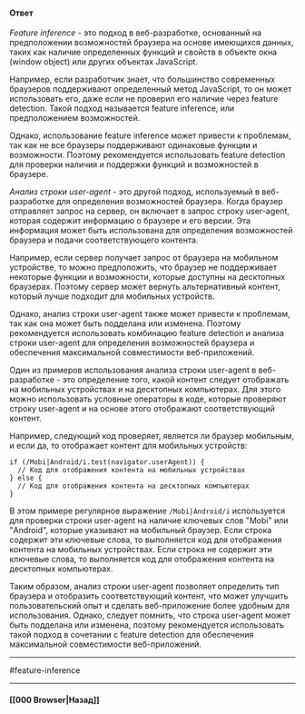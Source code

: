 #### Ответ

*Feature inference* - это подход в веб-разработке, основанный на предположении возможностей браузера на основе имеющихся данных, таких как наличие определенных функций и свойств в объекте окна (window object) или других объектах JavaScript.

Например, если разработчик знает, что большинство современных браузеров поддерживают определенный метод JavaScript, то он может использовать его, даже если не проверил его наличие через feature detection. Такой подход называется feature inference, или предположением возможностей.

Однако, использование feature inference может привести к проблемам, так как не все браузеры поддерживают одинаковые функции и возможности. Поэтому рекомендуется использовать feature detection для проверки наличия и поддержки функций и возможностей в браузере.

*Анализ строки user-agent* - это другой подход, используемый в веб-разработке для определения возможностей браузера. Когда браузер отправляет запрос на сервер, он включает в запрос строку user-agent, которая содержит информацию о браузере и его версии. Эта информация может быть использована для определения возможностей браузера и подачи соответствующего контента.

Например, если сервер получает запрос от браузера на мобильном устройстве, то можно предположить, что браузер не поддерживает некоторые функции и возможности, которые доступны на десктопных браузерах. Поэтому сервер может вернуть альтернативный контент, который лучше подходит для мобильных устройств.

Однако, анализ строки user-agent также может привести к проблемам, так как она может быть подделана или изменена. Поэтому рекомендуется использовать комбинацию feature detection и анализа строки user-agent для определения возможностей браузера и обеспечения максимальной совместимости веб-приложений.

Один из примеров использования анализа строки user-agent в веб-разработке - это определение того, какой контент следует отображать на мобильных устройствах и на десктопных компьютерах. Для этого можно использовать условные операторы в коде, которые проверяют строку user-agent и на основе этого отображают соответствующий контент.

Например, следующий код проверяет, является ли браузер мобильным, и если да, то отображает контент для мобильных устройств:

```
if (/Mobi|Android/i.test(navigator.userAgent)) {
  // Код для отображения контента на мобильных устройствах
} else {
  // Код для отображения контента на десктопных компьютерах
}
```

В этом примере регулярное выражение `/Mobi|Android/i` используется для проверки строки user-agent на наличие ключевых слов "Mobi" или "Android", которые указывают на мобильный браузер. Если строка содержит эти ключевые слова, то выполняется код для отображения контента на мобильных устройствах. Если строка не содержит эти ключевые слова, то выполняется код для отображения контента на десктопных компьютерах.

Таким образом, анализ строки user-agent позволяет определить тип браузера и отобразить соответствующий контент, что может улучшить пользовательский опыт и сделать веб-приложение более удобным для использования. Однако, следует помнить, что строка user-agent может быть подделана или изменена, поэтому рекомендуется использовать такой подход в сочетании с feature detection для обеспечения максимальной совместимости веб-приложений.

___
#feature-inference

___

#### [[000 Browser|Назад]]